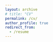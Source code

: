 ```yaml
---
layout: archive
# title: "CV"
permalink: /cv/
author_profile: true
redirect_from:
  - /resume
---
```


<!-- {% include base_path %} -->

<!-- [CV](https://drive.google.com/file/d/1JYxp4on5tBNd8sPtdOh5-hofevI2T575/view?usp=sharing) -->

<!-- Education
====== -->
<!-- * B.Eng. in Material Science & Engineering, Peking University, 2021
* M.S. in Industrial Systems & Engineering, University of Washington, 2023
* Ph.D in Computer Graphics & Technology, Purdue University, 2023 - Present -->

<!-- * PURDUE University	West Lafayette, IN
  Ph.D., Computer Graphics & Technology	Aug 2023 - Present
  Advisor: Dr. Liang He.

* UNIVERSITY OF Washington	Seattle, WA
  M.S., Industrial & Systems Engineering	Sep 2022 - June 2023
  Research topic: Fabricating Accessible Designs with Knitting Machines. 
  Advisor: Dr. Jen Mankoff.

* Peking University	Beijing, China
* B.Eng, Material Science & Engineering	Sep 2016 - July 2021 -->

<!-- Professional Experience
======
* Sep 2023 - Present: Research Assistant
  * Department of Computer Graphics & Technology, Purdue University
  * Advisor: Dr. Liang He

* June 2022 - Sep 2023: Research Assistant
  * School of Computer Science & Engineering, University of Washington
  * Advisor: Dr. Jen Mankoff  -->

  
<!-- Skills
======
* Skill 1
* Skill 2
  * Sub-skill 2.1
  * Sub-skill 2.2
  * Sub-skill 2.3
* Skill 3 -->

<!-- Publications
======
  <ul>{% for post in site.publications %}
    {% include archive-single-cv.html %}
  {% endfor %}</ul> -->
  
<!-- Talks
======
  <ul>{% for post in site.talks %}
    {% include archive-single-talk-cv.html %}
  {% endfor %}</ul> -->
  
<!-- Teaching
======
  <ul>{% for post in site.teaching %}
    {% include archive-single-cv.html %}
  {% endfor %}</ul> -->
  
<!-- Service and leadership
======
* Currently signed in to 43 different slack teams -->
